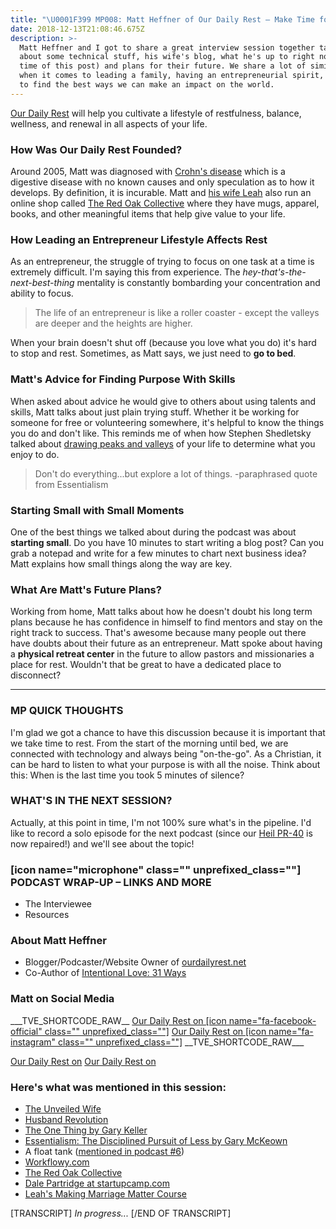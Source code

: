 ```yaml
---
title: "\U0001F399️ MP008: Matt Heffner of Our Daily Rest – Make Time for Rest [podcast]"
date: 2018-12-13T21:08:46.675Z
description: >-
  Matt Heffner and I got to share a great interview session together talking
  about some technical stuff, his wife's blog, what he's up to right now (at the
  time of this post) and plans for their future. We share a lot of similarities
  when it comes to leading a family, having an entrepreneurial spirit, and how
  to find the best ways we can make an impact on the world.​
---
```

[Our Daily Rest](http://ourdailyrest.net) will help you cultivate a lifestyle of restfulness, balance, wellness, and renewal in all aspects of your life.

### How Was Our Daily Rest Founded?

Around 2005, Matt was diagnosed with [Crohn's disease](https://www.crohnsandcolitis.com/crohns) which is a digestive disease with no known causes and only speculation as to how it develops. By definition, it is incurable. Matt and [his wife Leah](http://www.leahheffner.com/) also run an online shop called [The Red Oak Collective](https://masteringpurpose.com/theredoakcollective) where they have mugs, apparel, books, and other meaningful items that help give value to your life.

### How Leading an Entrepreneur Lifestyle Affects Rest

As an entrepreneur, the struggle of trying to focus on one task at a time is extremely difficult. I'm saying this from experience. The _hey-that's-the-next-best-thing_ mentality is constantly bombarding your concentration and ability to focus.

> The life of an entrepreneur is like a roller coaster - except the valleys are deeper and the heights are higher.

When your brain doesn't shut off (because you love what you do) it's hard to stop and rest. Sometimes, as Matt says, we just need to **go to bed**.

### Matt's Advice for Finding Purpose With Skills

When asked about advice he would give to others about using talents and skills, Matt talks about just plain trying stuff. Whether it be working for someone for free or volunteering somewhere, it's helpful to know the things you do and don't like. This reminds me of when how Stephen Shedletsky talked about [drawing peaks and valleys](https://masteringpurpose.com/podcasts/stephen-shedletsky-start-with-why) of your life to determine what you enjoy to do.​

> Don't do everything...but explore a lot of things. -paraphrased quote from Essentialism

### Starting Small with Small Moments​

One of the best things we talked about during the podcast was about **starting small**. Do you have 10 minutes to start writing a blog post? Can you grab a notepad and write for a few minutes to chart next business idea? Matt explains how small things along the way are key.

### What Are Matt's Future Plans?

Working from home, Matt talks about how he doesn't doubt his long term plans because he has confidence in himself to find mentors and stay on the right track to success. That's awesome because many people out there have doubts about their future as an entrepreneur. Matt spoke about having a **physical retreat center** in the future to allow pastors and missionaries a place for rest. Wouldn't that be great to have a dedicated place to disconnect?

* * *

### MP QUICK THOUGHTS

I'm glad we got a chance to have this discussion because it is important that we take time to rest. From the start of the morning until bed, we are connected with technology and always being "on-the-go". As a Christian, it can be hard to listen to what your purpose is with all the noise. Think about this: When is the last time you took 5 minutes of silence?

### WHAT'S IN THE NEXT SESSION?

Actually, at this point in time, I'm not 100% sure what's in the pipeline. I'd like to record a solo episode for the next podcast (since our [Heil PR-40](http://amzn.to/2p5CWnb) is now repaired!) and we'll see about the topic!

### \[icon name="microphone" class="" unprefixed\_class=""\] PODCAST WRAP-UP – LINKS AND MORE

*   The Interviewee
*   Resources

### About Matt Heffner

*   Blogger/Podcaster/Website Owner of [ourdailyrest.net](http://ourdailyrest.net)
*   Co-Author of [Intentional Love: 31 Ways](https://theredoakcollective.com/products/intentional-love-31-ways-marriage-bundle?aff=11)

### Matt on Social Media

\_\_\_TVE\_SHORTCODE\_RAW\_\_ [Our Daily Rest on \[icon name="fa-facebook-official" class="" unprefixed\_class=""\]](https://www.facebook.com/thedailyrest/) [Our Daily Rest on \[icon name="fa-instagram" class="" unprefixed\_class=""\]](https://www.instagram.com/ourdailyrest/) \_\_TVE\_SHORTCODE\_RAW\_\_\_

[Our Daily Rest on](https://www.facebook.com/thedailyrest/) [Our Daily Rest on](https://www.instagram.com/ourdailyrest/)

### Here's what was mentioned in this session:

*   [The Unveiled Wife](https://unveiledwife.com/)
*   [Husband Revolution](https://husbandrevolution.com/)
*   [The One Thing by Gary Keller](http://amzn.to/2ouhXfl)
*   [Essentialism: The Disciplined Pursuit of Less by Gary McKeown](http://amzn.to/2qcAY2g)
*   A float tank ([mentioned in podcast #6](https://masteringpurpose.com/podcasts/year-of-purpose-with-zephan-moses-blaxberg))
*   [Workflowy.com](https://workflowy.com)
*   [The Red Oak Collective](https://masteringpurpose.com/theredoakcollective)
*   [Dale Partridge at startupcamp.com](http://startupcamp.com/)
*   [Leah's Making Marriage Matter Course](http://www.leahheffner.com/marriage-course/)

\[TRANSCRIPT\] _In progress..._ \[/END OF TRANSCRIPT\]
